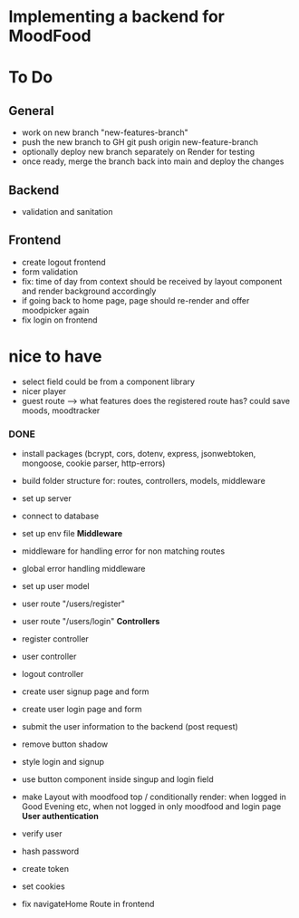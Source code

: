 # Implementing a backend for MoodFood

# To Do

## General

- work on new branch "new-features-branch"
- push the new branch to GH git push origin new-feature-branch
- optionally deploy new branch separately on Render for testing
- once ready, merge the branch back into main and deploy the changes

## Backend

- validation and sanitation

## Frontend

- create logout frontend
- form validation
- fix: time of day from context should be received by layout component and render background accordingly
- if going back to home page, page should re-render and offer moodpicker again
- fix login on frontend

# nice to have

- select field could be from a component library
- nicer player
- guest route --> what features does the registered route has? could save moods, moodtracker

### DONE

- install packages (bcrypt, cors, dotenv, express, jsonwebtoken, mongoose, cookie parser, http-errors)
- build folder structure for: routes, controllers, models, middleware
- set up server
- connect to database
- set up env file
  **Middleware**
- middleware for handling error for non matching routes
- global error handling middleware
- set up user model
- user route "/users/register"
- user route "/users/login"
  **Controllers**
- register controller
- user controller
- logout controller
- create user signup page and form
- create user login page and form
- submit the user information to the backend (post request)
- remove button shadow
- style login and signup
- use button component inside singup and login field
- make Layout with moodfood top / conditionally render: when logged in Good Evening etc, when not logged in only moodfood and login page
  **User authentication**

- verify user
- hash password
- create token
- set cookies
- fix navigateHome Route in frontend
